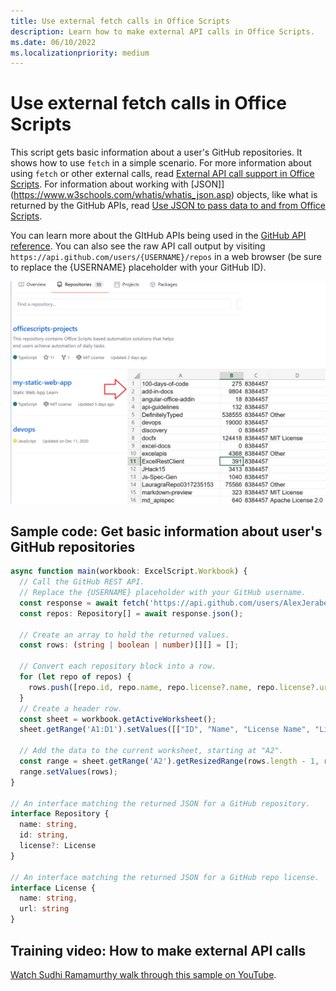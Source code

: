 ```yaml
---
title: Use external fetch calls in Office Scripts
description: Learn how to make external API calls in Office Scripts.
ms.date: 06/10/2022
ms.localizationpriority: medium
---
```


# Use external fetch calls in Office Scripts

This script gets basic information about a user's GitHub repositories. It shows how to use `fetch` in a simple scenario. For more information about using `fetch` or other external calls, read [External API call support in Office Scripts](../../develop/external-calls.md). For information about working with [JSON]](https://www.w3schools.com/whatis/whatis_json.asp) objects, like what is returned by the GitHub APIs, read [Use JSON to pass data to and from Office Scripts](use-json.md).

You can learn more about the GItHub APIs being used in the [GitHub API reference](https://docs.github.com/rest/reference/repos#list-repositories-for-a-user). You can also see the raw API call output by visiting `https://api.github.com/users/{USERNAME}/repos` in a web browser (be sure to replace the {USERNAME} placeholder with your GitHub ID).

![Get repositories info example](../../images/git.png)

## Sample code: Get basic information about user's GitHub repositories

```TypeScript
async function main(workbook: ExcelScript.Workbook) {
  // Call the GitHub REST API.
  // Replace the {USERNAME} placeholder with your GitHub username.
  const response = await fetch('https://api.github.com/users/AlexJerabek/repos');
  const repos: Repository[] = await response.json();

  // Create an array to hold the returned values.
  const rows: (string | boolean | number)[][] = [];

  // Convert each repository block into a row.
  for (let repo of repos) {
    rows.push([repo.id, repo.name, repo.license?.name, repo.license?.url]);
  }
  // Create a header row.
  const sheet = workbook.getActiveWorksheet();
  sheet.getRange('A1:D1').setValues([["ID", "Name", "License Name", "License URL"]]);

  // Add the data to the current worksheet, starting at "A2".
  const range = sheet.getRange('A2').getResizedRange(rows.length - 1, rows[0].length - 1);
  range.setValues(rows);
}

// An interface matching the returned JSON for a GitHub repository.
interface Repository {
  name: string,
  id: string,
  license?: License
}

// An interface matching the returned JSON for a GitHub repo license.
interface License {
  name: string,
  url: string
}
```

## Training video: How to make external API calls

[Watch Sudhi Ramamurthy walk through this sample on YouTube](https://youtu.be/fulP29J418E).
